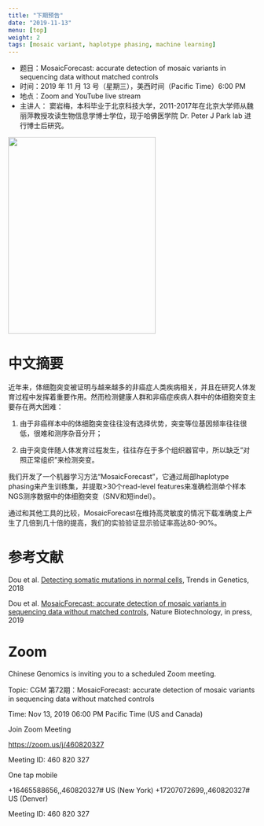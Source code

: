 ```yaml
---
title: "下期预告"
date: "2019-11-13"
menu: [top]
weight: 2
tags: [mosaic variant, haplotype phasing, machine learning]
---
```



- 题目：MosaicForecast: accurate detection of mosaic variants in sequencing data without matched controls
- 时间：2019 年 11 月 13 号（星期三），美西时间（Pacific Time）6:00 PM
- 地点：Zoom and YouTube live stream
- 主讲人： 窦岩梅，本科毕业于北京科技大学，2011-2017年在北京大学师从魏丽萍教授攻读生物信息学博士学位，现于哈佛医学院 Dr. Peter J Park lab 进行博士后研究。

<img src="https://imgur.com/XquzzUl.jpg" width="300" height="400" />

# 中文摘要

近年来，体细胞突变被证明与越来越多的非癌症人类疾病相关，并且在研究人体发育过程中发挥着重要作用。然而检测健康人群和非癌症疾病人群中的体细胞突变主要存在两大困难：

1. 由于非癌样本中的体细胞突变往往没有选择优势，突变等位基因频率往往很低，很难和测序杂音分开；

2. 由于突变伴随人体发育过程发生，往往存在于多个组织器官中，所以缺乏“对照正常组织”来检测突变。

我们开发了一个机器学习方法“MosaicForecast”，它通过局部haplotype phasing来产生训练集，并提取>30个read-level features来准确检测单个样本NGS测序数据中的体细胞突变（SNV和短indel）。

通过和其他工具的比较，MosaicForecast在维持高灵敏度的情况下载准确度上产生了几倍到几十倍的提高，我们的实验验证显示验证率高达80-90%。


# 参考文献

Dou et al. [Detecting somatic mutations in normal cells](https://compbio.hms.harvard.edu/publications/detecting-somatic-mutations-normal-cells), Trends in Genetics, 2018

Dou et al. [MosaicForecast: accurate detection of mosaic variants in sequencing data without matched controls](https://compbio.hms.harvard.edu/publications/mosaicforecast-accurate-detection-mosaic-variants-sequencing-data-without), Nature Biotechnology, in press, 2019


# Zoom

Chinese Genomics is inviting you to a scheduled Zoom meeting.

Topic: CGM 第72期：MosaicForecast: accurate detection of mosaic variants in sequencing data without matched controls

Time: Nov 13, 2019 06:00 PM Pacific Time (US and Canada)

Join Zoom Meeting

https://zoom.us/j/460820327

Meeting ID: 460 820 327

One tap mobile

+16465588656,,460820327# US (New York)
+17207072699,,460820327# US (Denver)

Meeting ID: 460 820 327



